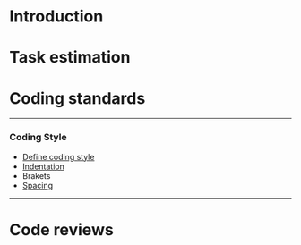 # Introduction

# Task estimation

# Coding standards

---
### Coding Style
- [Define coding style](https://fr.wikipedia.org/wiki/Style_de_programmation)
- [Indentation](https://fr.wikipedia.org/wiki/Style_de_programmation)
- Brakets
- [Spacing](https://fr.wikipedia.org/wiki/Style_de_programmation)


---



# Code reviews
